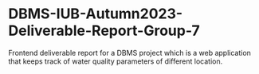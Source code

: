 # DBMS-IUB-Autumn2023-Deliverable-Report-Group-7

Frontend deliverable report for a DBMS project which is a web application that keeps track of water quality parameters of different location.
